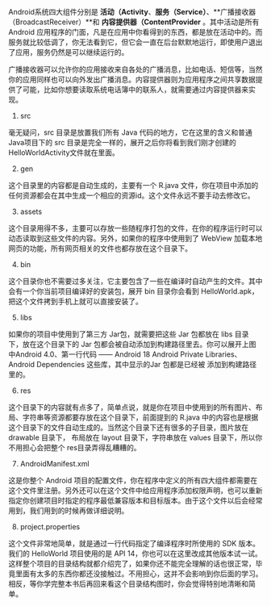 
Android系统四大组件分别是 **活动（Activity**、**服务（Service）**、**广播接收器（BroadcastReceiver）**和 **内容提供器（ContentProvider** 。其中活动是所有 Android 应用程序的门面，凡是在应用中你看得到的东西，都是放在活动中的。而服务就比较低调了，你无法看到它，但它会一直在后台默默地运行，即使用户退出了应用，服务仍然是可以继续运行的。

广播接收器可以允许你的应用接收来自各处的广播消息，比如电话、短信等，当然你的应用同样也可以向外发出广播消息。内容提供器则为应用程序之间共享数据提供了可能，比如你想要读取系统电话簿中的联系人，就需要通过内容提供器来实现。


1. src

毫无疑问，src 目录是放置我们所有 Java 代码的地方，它在这里的含义和普通 Java项目下的 src 目录是完全一样的，展开之后你将看到我们刚才创建的HelloWorldActivity文件就在里面。

2. gen

这个目录里的内容都是自动生成的，主要有一个 R.java 文件，你在项目中添加的任何资源都会在其中生成一个相应的资源id。这个文件永远不要手动去修改它。

3. assets

这个目录用得不多，主要可以存放一些随程序打包的文件，在你的程序运行时可以动态读取到这些文件的内容。另外，如果你的程序中使用到了 WebView 加载本地网页的功能，所有网页相关的文件也都存放在这个目录下。

4. bin

这个目录你也不需要过多关注，它主要包含了一些在编译时自动产生的文件。其中会有一个你当前项目编译好的安装包，展开 bin 目录你会看到 HelloWorld.apk，把这个文件拷到手机上就可以直接安装了。

5. libs

如果你的项目中使用到了第三方 Jar包，就需要把这些 Jar 包都放在 libs 目录下，放在这个目录下的 Jar 包都会被自动添加到构建路径里去。你可以展开上图中Android 4.0、第一行代码 —— Android 18 Android Private Libraries、Android Dependencies 这些库，其中显示的Jar 包都是已经被
添加到构建路径里的。

6. res

这个目录下的内容就有点多了，简单点说，就是你在项目中使用到的所有图片、布局、字符串等资源都要存放在这个目录下，前面提到的 R.java 中的内容也是根据这个目录下的文件自动生成的。当然这个目录下还有很多的子目录，图片放在 drawable 目录下，
布局放在 layout 目录下，字符串放在 values 目录下，所以你不用担心会把整个 res目录弄得乱糟糟的。

7. AndroidManifest.xml

这是你整个 Android 项目的配置文件，你在程序中定义的所有四大组件都需要在这个文件里注册。另外还可以在这个文件中给应用程序添加权限声明，也可以重新指定你创建项目时指定的程序最低兼容版本和目标版本。由于这个文件以后会经常用到，我们用到的时候再做详细说明。

8. project.properties

这个文件非常地简单，就是通过一行代码指定了编译程序时所使用的 SDK 版本。我们的 HelloWorld 项目使用的是 API 14，你也可以在这里改成其他版本试一试。这样整个项目的目录结构就都介绍完了，如果你还不能完全理解的话也很正常，毕竟里面有太多的东西你都还没接触过。不用担心，这并不会影响到你后面的学习。相反，等你学完整本书后再回来看这个目录结构图时，你会觉得特别地清晰和简单。